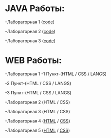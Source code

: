 # JAVA Работы:
-Лабораторная 1 ([code](https://github.com/Kemegggg/New-Web/blob/main/lab_n1.js))

-Лабораторная 2 ([code](https://github.com/Kemegggg/New-Web/blob/main/lab2_ppv.js))

-Лабораторная 3 ([code](https://github.com/Kemegggg/New-Web/blob/main/lab3_ppv.js))

# WEB Работы:
-Лабораторная 1 
-1 Пункт-(HTML / CSS / LANGS)

-2 Пункт-(HTML / CSS / LANGS)

-3 Пункт-(HTML / CSS / LANGS)

-Лабораторная 2 (HTML / CSS)

-Лабораторная 3 (HTML / CSS)

-Лабораторная 4 ([HTML](https://github.com/Kemegggg/New-Web/blob/main/index.html) / [CSS](https://github.com/Kemegggg/New-Web/blob/main/style.css))

-Лабораторная 5 ([HTML](https://github.com/Kemegggg/New-Web/blob/main/index1.html) / [CSS](https://github.com/Kemegggg/New-Web/blob/main/style2.css))

